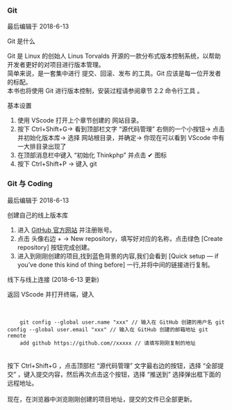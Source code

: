 <div class="container-fluid">
    <div class="card card-cascade my-5 hoverable">
        <div class="view gradient-card-header indigo">
            <h3 class="h3-responsive">Git</h3>
            <p>最后编辑于 2018-6-13</p>
        </div>
        <div class="card info-color z-depth-2">
            <div class="card-body">
                <p class="white-text mb-0 text-center">
                    Git 是什么
                </p>
            </div>
        </div>
        <div class="card-body">
            <p class="card-text">
                <span class="h4-responsive">
                    Git 是 Linux 的创始人 Linus Torvalds 开源的一款分布式版本控制系统，以帮助开发者更好的对项目进行版本管理。
                    <br> 简单来说，是一套集中进行 提交、回滚、发布 的工具。Git 应该是每一位开发者的标配。
                    <br> 本书也将使用 Git 进行版本控制，安装过程请参阅章节 2.2 命令行工具 。
                </span>
            </p>
        </div>
        <div class="card info-color z-depth-2">
            <div class="card-body">
                <p class="white-text mb-0 text-center">
                    基本设置
                </p>
            </div>
        </div>
        <div class="card-body">
            <p class="card-text">
                <span class="h4-responsive">
                    <ol>
                        <li>使用 VScode 打开上个章节创建的 网站目录。</li>
                        <li>按下 Ctrl+Shift+G-> 看到顶部栏文字 “源代码管理” 右侧的一个小按钮-> 点击并初始化版本库-> 选择 网站根目录，并确定-> 你现在可以看到 VScode 中有一大排目录出现了</li>
                        <li>在顶部消息栏中键入 “初始化 Thinkphp” 并点击 ✔ 图标</li>
                        <li>按下 Ctrl+Shift+P -> 键入 git</li>
                    </ol>
                </span>
            </p>
        </div>
    </div>
</div>
<div class="container-fluid">
    <div class="card card-cascade my-5 hoverable">
        <div class="view gradient-card-header indigo">
            <h3 class="h3-responsive">Git 与 Coding</h3>
            <p>最后编辑于 2018-6-13</p>
        </div>
        <div class="card info-color z-depth-2">
            <div class="card-body">
                <p class="white-text mb-0 text-center">
                    创建自己的线上版本库
                </p>
            </div>
        </div>
        <div class="card-body">
            <p class="card-text">
                <span class="h4-responsive">
                    <ol>
                        <li>进入
                            <a href="https://github.com" rel="noopener noreferrer" target="_black">GitHub 官方网站</a> 并注册账号。</li>
                        <li>点击 头像右边 + -> New repository，填写好对应的名称，点击绿色 [Create repository] 按钮完成创建。</li>
                        <li>进入到刚刚创建的项目,找到蓝色背景的内容,我们会看到 [Quick setup — if you’ve done this kind of thing before] 一行,并将中间的链接进行复制。</li>
                    </ol>
                </span>
            </p>
        </div>
        <div class="card info-color z-depth-2">
            <div class="card-body">
                <p class="white-text mb-0 text-center">
                    线下与线上连接 (2018-6-13 更新)
                </p>
            </div>
        </div>
        <div class="card-body">
            <p class="card-text">
                <span class="h4-responsive">
                    返回 VScode 并打开终端，键入
                    <br>
                    <br>
                    <div class="card info-color z-depth-2">
                        <div class="card-body">
<code>
    git config --global user.name "xxx" // 输入在 GitHub 创建的用户名 git config --global user.email "xxx" // 输入在 GitHub 创建的邮箱地址 git remote
    add github https://github.com//xxxxx // 请填写刚刚复制的地址
</code>
                        </div>
                    </div>
                    <br>
                    <br> 按下 Ctrl+Shift+G ，点击顶部栏 “源代码管理” 文字最右边的按钮，选择 “全部提交” ，键入提交内容，然后再次点击这个按钮，选择 “推送到” 选择弹出框下面的远程地址。
                    <br>
                    <br> 现在，在浏览器中浏览刚刚创建的项目地址，提交的文件已全部更新。
                </span>
            </p>
        </div>
    </div>
</div>